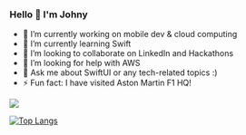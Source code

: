 
<!--
**bi0hazarDD/bi0hazarDD** is a ✨ _special_ ✨ repository because its `README.md` (this file) appears on your GitHub profile.
-->



### Hello 👋 I'm Johny

- 🔭 I’m currently working on mobile dev & cloud computing
- 🌱 I’m currently learning Swift
- 👯 I’m looking to collaborate on LinkedIn and Hackathons
- 🤔 I’m looking for help with AWS
- 💬 Ask me about SwiftUI or any tech-related topics :)
- ⚡ Fun fact: I have visited Aston Martin F1 HQ!


<img src="https://github-readme-stats.vercel.app/api?username=bi0hazarDD&&show_icons=true&title_color=ffffff&icon_color=bb2acf&text_color=daf7dc&bg_color=151515">

[![Top Langs](https://github-readme-stats.vercel.app/api/top-langs/?username=bi0hazarDD&count_private=true&layout=compact&theme=dracula)](https://github.com/anuraghazra/github-readme-stats)
